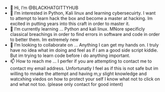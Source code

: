 - 👋 Hi, I’m @BLACKHATGITTYHUB
- 👀 I’m interested in Python, Kali linux and learning cybersecuirty. I want to attempt to learn hack the box and become a master at hacking. Im excited in putting years into this craft in order to master it.
- 🌱 I’m currently learning ... Python and kali linux. MNore specificly classical breachings in order to find errors in software and code in order to better them. Im extremely new
- 💞️ I’m looking to collaborate on ... Anything I can get my hands on. I truly have no idea what im doing and feel as if i am a good side script kiddie. But im trying to learn code before i do anything important.
- 📫 How to reach me ... I perfer if you are attempting to contact me to contact my email address. Unfortunatly I feel as if this is not safe but im willing to mnake the attempt and having m,y slight knowledge and watcxhing viedos on how to protect your self I know what not to click on and what not too. (please only contact for good intent)

<!---
BLACKHATGITTYHUB/BLACKHATGITTYHUB is a ✨ special ✨ repository because its `README.md` (this file) appears on your GitHub profile.
You can click the Preview link to take a look at your changes.
--->
